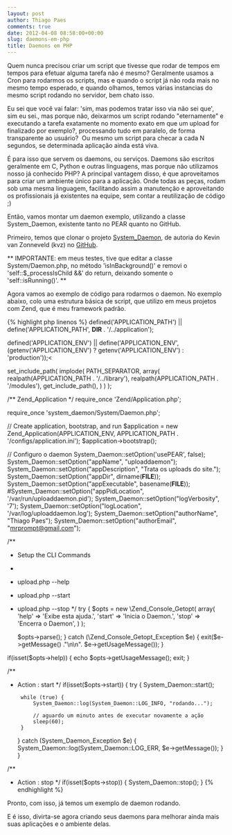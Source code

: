 ```yaml
---
layout: post
author: Thiago Paes
comments: true
date: 2012-04-08 08:58:00+00:00
slug: daemons-em-php
title: Daemons em PHP
---
```


Quem nunca precisou criar um script que tivesse que rodar de tempos em tempos
para efetuar alguma tarefa não é mesmo? Geralmente usamos a Cron para rodarmos
os scripts, mas e quando o script já não roda mais no mesmo tempo esperado,
e quando olhamos, temos várias instancias do mesmo script rodando no servidor,
bem chato isso.

Eu sei que você vai falar: 'sim, mas podemos tratar isso via não sei que',
sim eu sei., mas porque não, deixarmos um script rodando "eternamente" e
executando a tarefa exatamente no momento exato em que um upload for finalizado
por exemplo?, processando tudo em paralelo, de forma transparente ao usuário? 
Ou mesmo um script para checar a cada N segundos, se determinada aplicação ainda
está viva.

É para isso que servem os daemons, ou serviços.
Daemons são escritos geralmente em C, Python e outras linguagens, mas porque
não utilizamos nosso já conhecido PHP?
A principal vantagem disso, é que aproveitamos para criar um ambiente único
para a aplicação. Onde todas as peças, rodam sob uma mesma linguagem,
facilitando assim a manutenção e aproveitando os profissionais já existentes na
equipe, sem contar a reutilização de código ;)

Então, vamos montar um daemon exemplo, utilizando a classe System_Daemon,
existente tanto no PEAR quanto no GitHub.

Primeiro, temos que clonar o projeto [System_Daemon](https://github.com/kvz/system_daemon),
de autoria do Kevin van Zonneveld (kvz) no [GitHub](http://github.com/).

**
IMPORTANTE: em meus testes, tive que editar a classe System/Daemon.php, no método
'isInBackground()' e removi o 'self::$_processIsChild &&' do return, deixando
somente o 'self::isRunning()'.
**

Agora vamos ao exemplo de código para rodarmos o daemon. No exemplo abaixo, colo
uma estrutura básica de script, que utilizo em meus projetos com Zend, que é meu
framework padrão.

{% highlight php linenos %}
defined('APPLICATION_PATH')
    || define('APPLICATION_PATH', __DIR__  . '/../application');

defined('APPLICATION_ENV')
    || define('APPLICATION_ENV', (getenv('APPLICATION_ENV') ? getenv('APPLICATION_ENV') : 'production'));<

set_include_path(
    implode(
        PATH_SEPARATOR,
        array(
            realpath(APPLICATION_PATH . '/../library'),
            realpath(APPLICATION_PATH . '/modules'),
            get_include_path(),
        )
    )
);

/** Zend_Application */
require_once 'Zend/Application.php';

require_once 'system_daemon/System/Daemon.php';

// Create application, bootstrap, and run
$application = new Zend_Application(APPLICATION_ENV, APPLICATION_PATH . '/configs/application.ini');
$application->bootstrap();

// Configuro o daemon
System_Daemon::setOption('usePEAR', false);
System_Daemon::setOption("appName", "uploaddaemon");
System_Daemon::setOption("appDescription", "Trata os uploads do site.");
System_Daemon::setOption("appDir", dirname(__FILE__));
System_Daemon::setOption("appExecutable", basename(__FILE__));
#System_Daemon::setOption("appPidLocation", '/var/run/uploaddaemon.pid');
System_Daemon::setOption("logVerbosity", '7');
System_Daemon::setOption("logLocation", '/var/log/uploaddaemon.log');
System_Daemon::setOption("authorName", "Thiago Paes");
System_Daemon::setOption("authorEmail", "mrprompt@gmail.com");

/**
 * Setup the CLI Commands
 * 
 * upload.php --help
 * upload.php --start
 * upload.php --stop
 */
try {
    $opts = new \Zend_Console_Getopt(
        array(
            'help'  => 'Exibe esta ajuda.',
            'start' => 'Inicia o Daemon.',
            'stop'  => 'Encerra o Daemon',
        )
    );

    $opts->parse();
} catch (\Zend_Console_Getopt_Exception $e) {
    exit($e->getMessage() ."\n\n". $e->getUsageMessage());
}

if(isset($opts->help)) {
    echo $opts->getUsageMessage();
    exit;
}

/**
 * Action : start
 */
if(isset($opts->start)) {
    try {
        System_Daemon::start();

        while (true) {
            System_Daemon::log(System_Daemon::LOG_INFO, "rodando...");

            // aguardo um minuto antes de executar novamente a ação
            sleep(60);
        }
    } catch (System_Daemon_Exception $e) {
        System_Daemon::log(System_Daemon::LOG_ERR, $e->getMessage());
    }
}

/**
 * Action : stop
 */
if(isset($opts->stop)) {
    System_Daemon::stop();
}
{% endhighlight %}

Pronto, com isso, já temos um exemplo de daemon rodando.

E é isso, divirta-se agora criando seus daemons para melhorar ainda mais suas aplicações e o ambiente delas.
